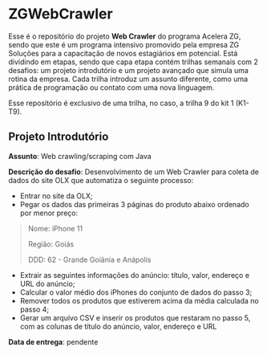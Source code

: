 # ZGWebCrawler

Esse é o repositório do projeto **Web Crawler** do programa Acelera ZG, sendo que este é um programa intensivo promovido pela empresa ZG Soluções para a capacitação de novos estagiários em potencial.
Está dividindo em etapas, sendo que capa etapa contém trilhas semanais com 2 desafios: um projeto introdutório e um projeto avançado que simula uma rotina da empresa. Cada trilha introduz um assunto diferente, como uma prática de programação ou contato com uma nova linguagem. 

Esse repositório é exclusivo de uma trilha, no caso, a trilha 9 do kit 1 (K1-T9).

## Projeto Introdutório

**Assunto**: Web crawling/scraping com Java

**Descrição do desafio**: Desenvolvimento de um Web Crawler para coleta de dados do site OLX que automatiza o seguinte processo: 
- Entrar no site da OLX;
- Pegar os dados das primeiras 3 páginas do produto abaixo ordenado por menor preço:
> Nome: iPhone 11
> 
> Região: Goiás
> 
> DDD: 62 - Grande Goiânia e Anápolis
- Extrair as seguintes informações do anúncio: título, valor, endereço e URL do anúncio;
- Calcular o valor médio dos iPhones do conjunto de dados do passo 3;
- Remover todos os produtos que estiverem acima da média calculada no passo 4;
- Gerar um arquivo CSV e inserir os produtos que restaram no passo 5, com as colunas de título do anúncio, valor, endereço e URL

**Data de entrega**: pendente

